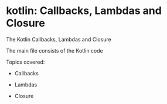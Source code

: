 # kotlin: Callbacks, Lambdas and Closure
The Kotlin Callbacks, Lambdas and Closure

The main file consists of the Kotlin code

Topics covered:

* Callbacks

* Lambdas

* Closure

